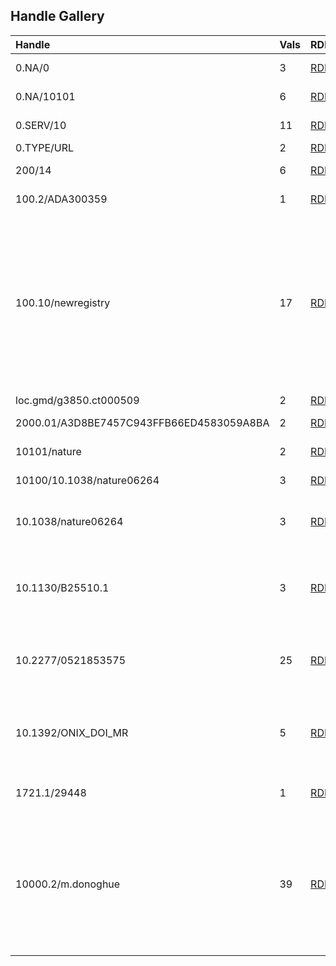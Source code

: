## Handle Gallery ##

| **Handle** | **Vals** | **RDF/XML** | **RDF/N3** | **JSON** | **Description** | **Comment** - **Handle Value Types** |
|:-----------|:---------|:------------|:-----------|:---------|:----------------|:-------------------------------------|
| 0.NA/0 | 3 | [RDF/XML](http://nascent.nature.com/openhandle/handle?id=0.NA/0&format=rdf&mimetype=application/xml) | [RDF/N3](http://nascent.nature.com/openhandle/handle?id=0.NA/0&format=n3&mimetype=text/plain) | [JSON](http://nascent.nature.com/openhandle/handle?id=0.NA/0&format=json&mimetype=text/plain) | Naming authority "0"- System | System handle - **HS\_SERV**, **HS\_ADMIN**, **EMAIL**  |
| 0.NA/10101 | 6 | [RDF/XML](http://nascent.nature.com/openhandle/handle?id=0.NA/10101&format=rdf&mimetype=application/xml) | [RDF/N3](http://nascent.nature.com/openhandle/handle?id=0.NA/10101&format=n3&mimetype=text/plain) | [JSON](http://nascent.nature.com/openhandle/handle?id=0.NA/10101&format=json&mimetype=text/plain) | Naming authority "10101"- Nature | System handle - **HS\_ADMIN** (x2), **HS\_PUBKEY**, **HS\_SITE**, **HS\_VLIST**, **EMAIL** |
| 0.SERV/10 | 11 | [RDF/XML](http://nascent.nature.com/openhandle/handle?id=0.SERV/10&format=rdf&mimetype=application/xml) | [RDF/N3](http://nascent.nature.com/openhandle/handle?id=0.SERV/10&format=n3&mimetype=text/plain) | [JSON](http://nascent.nature.com/openhandle/handle?id=0.SERV/10&format=json&mimetype=text/plain) | Service "10"- DOI | System handle - **HS\_VLIST**, **HS\_ADMIN**, **HS\_PUBKEY** (x6), **HS\_SITE** (x3) |
| 0.TYPE/URL | 2 | [RDF/XML](http://nascent.nature.com/openhandle/handle?id=0.TYPE/URL&format=rdf&mimetype=application/xml) | [RDF/N3](http://nascent.nature.com/openhandle/handle?id=0.TYPE/URL&format=n3&mimetype=text/plain) | [JSON](http://nascent.nature.com/openhandle/handle?id=0.TYPE/URL&format=json&mimetype=text/plain) | Type "URL" | System handle - **HS\_ADMIN**, **DESC** |
| 200/14 | 6 | [RDF/XML](http://nascent.nature.com/openhandle/handle?id=200/14&format=rdf&mimetype=application/xml) | [RDF/N3](http://nascent.nature.com/openhandle/handle?id=200/14&format=n3&mimetype=text/plain) | [JSON](http://nascent.nature.com/openhandle/handle?id=200/14&format=json&mimetype=text/plain) | User handle - CNRI | User handle - **HS\_ADMIN** (x2), **HS\_PUBKEY**, **EMAIL**, **CNRI.OBJECT\_SERVER**, **HS\_SECKEY** |
| 100.2/ADA300359 | 1 | [RDF/XML](http://nascent.nature.com/openhandle/handle?id=100.2/ADA300359&format=rdf&mimetype=application/xml) | [RDF/N3](http://nascent.nature.com/openhandle/handle?id=100.2/ADA300359&format=n3&mimetype=text/plain) | [JSON](http://nascent.nature.com/openhandle/handle?id=100.2/ADA300359&format=json&mimetype=text/plain) | User handle - DTIC | User handle - **URL** |
| 100.10/newregistry | 17 | [RDF/XML](http://nascent.nature.com/openhandle/handle?id=100.10/newregistry&format=rdf&mimetype=application/xml) | [RDF/N3](http://nascent.nature.com/openhandle/handle?id=100.10/newregistry&format=n3&mimetype=text/plain) | [JSON](http://nascent.nature.com/openhandle/handle?id=100.10/newregistry&format=json&mimetype=text/plain) | User handle - DTIC | User handle - **HS\_ADMIN**, **REPO\_ADDR**, **EMAIL**, **100.TYPES/REGISTRY.DISSID**, **100.TYPES/REGISTRY.TYPE.SIG**, **100.TYPES/REGISTRY.ADMIN**, **100.TYPES/REGISTRY.LOGPATH**, **100.TYPES/REGISTRY.TYPE.SERVET**, **100.TYPES/REGISTRY.SMTP**, **HDL**, **100.TYPES/HANDLE.PREFIX**, **100.TYPES/REPOSITORY**, **100.TYPES/DATA.REPOSITORY**, **100.TYPES/REGISTRY.REPOSITORY**, **100.TYPES/OPENURL.RESOLVER.BASEURL**,  **100.TYPES/REGISTRY.PROXY.PAGESIZE**, **100.TYPES/REGISTRY.USER.RIGHTS** |
| loc.gmd/g3850.ct000509 | 2 | [RDF/XML](http://nascent.nature.com/openhandle/handle?id=loc.gmd/g3850.ct000509&format=rdf&mimetype=application/xml) | [RDF/N3](http://nascent.nature.com/openhandle/handle?id=loc.gmd/g3850.ct000509&format=n3&mimetype=text/plain) | [JSON](http://nascent.nature.com/openhandle/handle?id=loc.gmd/g3850.ct000509&format=json&mimetype=text/plain) | User handle - LC| User handle - **URL**, **HS\_ADMIN** |
| 2000.01/A3D8BE7457C943FFB66ED4583059A8BA | 2 | [RDF/XML](http://nascent.nature.com/openhandle/handle?id=2000.01/A3D8BE7457C943FFB66ED4583059A8BA&format=rdf&mimetype=application/xml) | [RDF/N3](http://nascent.nature.com/openhandle/handle?id=2000.01/A3D8BE7457C943FFB66ED4583059A8BA&format=n3&mimetype=text/plain) | [JSON](http://nascent.nature.com/openhandle/handle?id=2000.01/A3D8BE7457C943FFB66ED4583059A8BA&format=json&mimetype=text/plain) | User handle - CORDRA| User handle - **URL**, **HS\_ADMIN** |
| 10101/nature | 2 | [RDF/XML](http://nascent.nature.com/openhandle/handle?id=10101/nature&format=rdf&mimetype=application/xml) | [RDF/N3](http://nascent.nature.com/openhandle/handle?id=10101/nature&format=n3&mimetype=text/plain) | [JSON](http://nascent.nature.com/openhandle/handle?id=10101/nature&format=json&mimetype=text/plain) | User handle - Nature | User handle - **URL**, **HS\_ADMIN** |
| 10100/10.1038/nature06264 | 3 | [RDF/XML](http://nascent.nature.com/openhandle/handle?id=10100/10.1038/nature06264&format=rdf&mimetype=application/xml) | [RDF/N3](http://nascent.nature.com/openhandle/handle?id=10100/10.1038/nature06264&format=n3&mimetype=text/plain) | [JSON](http://nascent.nature.com/openhandle/handle?id=10100/10.1038/nature06264&format=json&mimetype=text/plain) | User - Nature XMP test| User handle - **URL**, **HS\_ADMIN**, **XMP** |
| 10.1038/nature06264 | 3 | [RDF/XML](http://nascent.nature.com/openhandle/handle?id=10.1038/nature06264&format=rdf&mimetype=application/xml) | [RDF/N3](http://nascent.nature.com/openhandle/handle?id=10.1038/nature06264&format=n3&mimetype=text/plain) | [JSON](http://nascent.nature.com/openhandle/handle?id=10.1038/nature06264&format=json&mimetype=text/plain) | DOI (Single Resolution) - _Nature_ 450, 515 (2007) | User handle - **URL**, **HS\_ADMIN**, **700050** |
| 10.1130/B25510.1 | 3 | [RDF/XML](http://nascent.nature.com/openhandle/handle?id=10.1130/B25510.1&format=rdf&mimetype=application/xml) | [RDF/N3](http://nascent.nature.com/openhandle/handle?id=10.1130/B25510.1&format=n3&mimetype=text/plain) | [JSON](http://nascent.nature.com/openhandle/handle?id=10.1130/B25510.1&format=json&mimetype=text/plain) | DOI (Multiple Resolution) - _GeoScienceWorld_; _Geological Society of America_  | User handle - **URL**, **HS\_ADMIN**, **700050**, **URL.0**, **URL.1**, **CR-LR** |
| 10.2277/0521853575 | 25 | [RDF/XML](http://nascent.nature.com/openhandle/handle?id=10.2277/0521853575&format=rdf&mimetype=application/xml) | [RDF/N3](http://nascent.nature.com/openhandle/handle?id=10.2277/0521853575&format=n3&mimetype=text/plain) | [JSON](http://nascent.nature.com/openhandle/handle?id=10.2277/0521853575&format=json&mimetype=text/plain) | DOI (Multiple Resolution) - "Odysseus Unbound", CUP (Book) | User handle - **URL**, **DC.TITLE**, **MULTIRES** (x19), **MULTIRES\_MAP**, **HS\_ADMIN** (x2), **EMAIL** |
| 10.1392/ONIX\_DOI\_MR | 5 | [RDF/XML](http://nascent.nature.com/openhandle/handle?id=10.1392/ONIX_DOI_MR&format=rdf&mimetype=application/xml) | [RDF/N3](http://nascent.nature.com/openhandle/handle?id=10.1392/ONIX_DOI_MR&format=n3&mimetype=text/plain) | [JSON](http://nascent.nature.com/openhandle/handle?id=10.1392/ONIX_DOI_MR&format=json&mimetype=text/plain) | DOI (Multiple Resolution) - "DOI Multiple Resolution metadata", mEDRA| User handle - **URL**, **TITLE**, **PUBLISHER**, **YEAR**, **HS\_ADMIN** |
| 1721.1/29448 | 1 | [RDF/XML](http://nascent.nature.com/openhandle/handle?id=1721.1/29448&format=rdf&mimetype=application/xml) | [RDF/N3](http://nascent.nature.com/openhandle/handle?id=1721.1/29448&format=n3&mimetype=text/plain) | [JSON](http://nascent.nature.com/openhandle/handle?id=1721.1/29448&format=json&mimetype=text/plain) | DLib - Thesis (Ph.D.), MIT, 2004 | User handle - **URL** |
| 10000.2/m.donoghue | 39 | [RDF/XML](http://nascent.nature.com/openhandle/handle?id=10000.2/m.donoghue&format=rdf&mimetype=application/xml) | [RDF/N3](http://nascent.nature.com/openhandle/handle?id=10000.2/m.donoghue&format=n3&mimetype=text/plain) | [JSON](http://nascent.nature.com/openhandle/handle?id=10000.2/m.donoghue&format=json&mimetype=text/plain) | User handle - Mark Donoghue | User handle -  **DC.DESCRIPTION**, **DC.TITLE**, **DC.creator**, **DC.date**, **DC.identifier**, **DC.language**, **DC.publisher**, **DC.subject**, **DC.type**, **EMAIL**, **FOAF.homepage**, **FOAF.knows** (x4), **FOAF.mbox**, **FOAF.mbox\_sha1sum**, **FOAF.name**, **FOAF.seeAlso**, **FOAF.workplaceHomepage**, **HS\_ADMIN** (x2), **MENOW.reading** (x2), **MULTIRES** (x6), **MULTIRES\_MAP**, **OPENID.DELEGATE**, **OPENID.SERVER**, **OPENID.XRDS**, **PROFILE** (x4), **URL** |